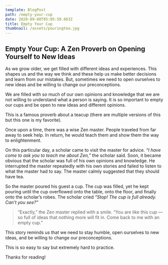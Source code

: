 ```yaml
---
template: BlogPost
path: /empty-your-cup
date: 2020-09-08T05:05:50.663Z
title: Empty Your Cup
thumbnail: /assets/pouringtea.jpg
---
```

## Empty Your Cup: A Zen Proverb on Opening Yourself to New Ideas

As we grow older, we get filled with different ideas and experiences. This shapes us and the way we think and these help us make better decisions and learn from our mistakes. But, sometimes we need to open ourselves to new ideas and be willing to change our preconceptions.

We are filled with so much of our own opinions and knowledge that we are not willing to understand what a person is saying. It is so important to empty our cups and be open to new ideas and different opinions.

This is a famous proverb about a teacup (there are multiple versions of this but this one is my favorite).

Once upon a time, there was a wise Zen master. People traveled from far away to seek help. In return, he would teach them and show them the way to enlightenment.

On this particular day, a scholar came to visit the master for advice. *“I have come to ask you to teach me about Zen,”* the scholar said. Soon, it became obvious that the scholar was full of his own opinions and knowledge. He interrupted the master repeatedly with his own stories and failed to listen to what the master had to say. The master calmly suggested that they should have tea.

So the master poured his guest a cup. The cup was filled, yet he kept pouring until the cup overflowed onto the table, onto the floor, and finally onto the scholar’s robes. The scholar cried *“Stop! The cup is full already. Can’t you see?”*

> “Exactly,” the Zen master replied with a smile. “You are like this cup — so full of ideas that nothing more will fit in. Come back to me with an empty cup.”

This story reminds us that we need to stay humble, open ourselves to new ideas, and be willing to change our preconceptions.

This is so easy to say but extremely hard to practice.

Thanks for reading!
